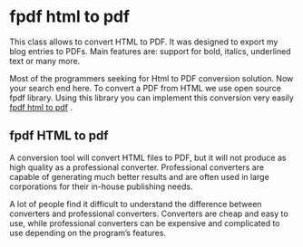 # fpdf html to pdf

This class allows to convert HTML to PDF. It was designed to export my blog entries to PDFs. Main features are: support for bold, italics, underlined text or many more.

Most of the programmers seeking for Html to PDF conversion solution. Now your search end here. To convert a PDF from HTML we use open source fpdf library. Using this library you can implement this conversion very easily [fpdf html to pdf](https://www.pakainfo.com/how-to-convert-html-to-pdf-in-php-using-fpdf/) .


## fpdf HTML to pdf

A conversion tool will convert HTML files to PDF, but it will not produce as high quality as a professional converter. Professional converters are capable of generating much better results and are often used in large corporations for their in-house publishing needs.

A lot of people find it difficult to understand the difference between converters and professional converters. Converters are cheap and easy to use, while professional converters can be expensive and complicated to use depending on the program’s features.
